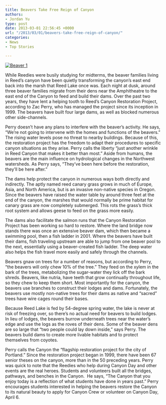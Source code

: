 ```yaml
---
title: Beavers Take Free Reign of Canyon
authors:
- Jordan Yu
type: post
date: 2013-03-01 22:56:45 +0000
url: "/2013/03/01/beavers-take-free-reign-of-canyon/"
categories:
- News
- Top Stories

---
```

[<img class="aligncenter size-full wp-image-2114" alt="Beaver 1" src="https://i2.wp.com/www.reedquest.org/wp-content/uploads/2013/03/Beaver-pic-3_web.jpg?resize=770%2C600" data-recalc-dims="1" />][1]

While Reedies were busily studying for midterms, the beaver families living in Reed&#8217;s canyon have been quietly transforming the canyon&#8217;s east end back into the marsh that Reed Lake once was. Each night at dusk, around three beaver families migrate from their dens near the Amphitheatre to the east end of the Canyon to feed and build their dams. Over the past two years, they have lent a helping tooth to Reed&#8217;s Canyon Restoration Project, according to Zac Perry, who has managed the project since its inception in 1999. The beavers have built four large dams, as well as blocked numerous other side-channels.

Perry doesn’t have any plans to interfere with the beaver’s activity. He says, “We’re not going to intervene with the homes and functions of the beavers.” The rising water levels pose no threat to nearby buildings. Because of this, the restoration project has the freedom to adapt their procedures to specific canyon situations as they arise. Perry calls the liberty “just another wrinkle in Reed Canyon that makes it better than most.” Aside from humans, the beavers are the main influence on hydrological changes in the Northwest watersheds. As Perry says, “They’ve been here before the restoration, they’ll be here after.”

The dams help protect the canyon in numerous ways both directly and indirectly. The aptly named reed canary grass grows in much of Europe, Asia, and North America, but is an invasive non-native species in Oregon. Since the beavers have raised the water table by around three feet at the end of the canyon, the marshes that would normally be prime habitat for canary grass are now completely submerged. This rots the grass’s thick root system and allows geese to feed on the grass more easily.

The dams also facilitate the salmon runs that the Canyon Restoration Project has been working so hard to restore. Where the land bridge now stands there was once an extensive beaver dam, which then became a swimming pool, then a fish ladder in 2001. Where the beavers have built their dams, fish traveling upstream are able to jump from one beaver pool to the next, essentially using a beaver-created fish ladder. The deep water also helps the fish travel more easily and safely through the channels.

Beavers gnaw on trees for a number of reasons, but according to Perry, “the beavers will only chew 10% of the tree.” They feed on the xylem in the bark of the trees, metabolizing the sugar-water they lick off the bark shreds. Beavers, like nutria, have teeth that grow continually throughout life, so they chew to keep them short. Most importantly for the canyon, the beavers use branches to construct their lodges and dams. Fortunately, the beavers use mostly non-native trees for their dams as native and “sacred” trees have wire cages round their bases.

Because Reed Lake is fed by 54-degree spring water, the lake is never at risk of freezing over, so there’s no actual need for beavers to build lodges. In lieu of lodges, the beavers burrow underneath trees near the water’s edge and use the logs as the roves of their dens. Some of the beaver dens are so large that “two people could lay down inside,” says Perry. The beavers build dams to create more livable habitats and to protect themselves from coyotes.

Perry calls the Canyon the “flagship restoration project for the city of Portland.” Since the restoration project began in 1999, there have been 67 senior theses on the canyon, more than in the 50 preceding years. Perry was quick to note that the Reedies who help during Canyon Day and other events are the real heroes. Students and volunteers built all the bridges, pathways, and benches in the Canyon.  He says, “The Canyon that you enjoy today is a reflection of what students have done in years past.” Perry encourages students interested in helping the beavers restore the Canyon to its natural beauty to apply for Canyon Crew or volunteer on Canyon Day, April 6.

 [1]: https://i2.wp.com/www.reedquest.org/wp-content/uploads/2013/03/Beaver-pic-3_web.jpg